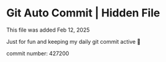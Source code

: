 # Git Auto Commit | Hidden File

This file was added Feb 12, 2025

Just for fun and keeping my daily git commit active 🤪

commit number: 427200
